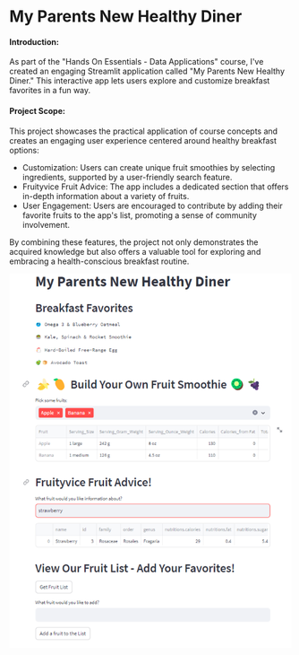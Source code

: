 # My Parents New Healthy Diner

#### Introduction:
As part of the "Hands On Essentials - Data Applications" course, I've created an engaging Streamlit application called "My Parents New Healthy Diner." This interactive app lets users explore and customize breakfast favorites in a fun way.

#### Project Scope:

This project showcases the practical application of course concepts and creates an engaging user experience centered around healthy breakfast options:
<ul>
<li>Customization: Users can create unique fruit smoothies by selecting ingredients, supported by a user-friendly search feature.</li>
<li>Fruityvice Fruit Advice: The app includes a dedicated section that offers in-depth information about a variety of fruits.</li>
<li>User Engagement: Users are encouraged to contribute by adding their favorite fruits to the app's list, promoting a sense of community involvement.</li>
</ul>
<p>By combining these features, the project not only demonstrates the acquired knowledge but also offers a valuable tool for exploring and embracing a health-conscious breakfast routine.<p>

<a href="https://rvabonita-first-streamlit-app-streamlit-app-zmdb69.streamlit.app/"><img src="my_parents_new_healthy_diner.png"></img></a>
